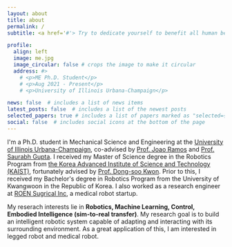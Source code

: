 ```yaml
---
layout: about
title: about
permalink: /
subtitle: <a href='#'> Try to dedicate yourself to benefit all human beings around the world.

profile:
  align: left
  image: me.jpg
  image_circular: false # crops the image to make it circular
  address: #>
    # <p>ME Ph.D. Student</p>
    # <p>Aug 2021 - Present</p>
    # <p>University of Illinois Urbana-Champaign</p>

news: false  # includes a list of news items
latest_posts: false  # includes a list of the newest posts
selected_papers: true # includes a list of papers marked as "selected={true}"
social: false  # includes social icons at the bottom of the page
---
```

I'm a Ph.D. student in Mechanical Science and Engineering at the [University of Illinois Urbana-Champaign](https://mechse.illinois.edu/), co-advised by [Prof. Joao Ramos](https://publish.illinois.edu/jlramos/) and [Prof. Saurabh Gupta](http://saurabhg.web.illinois.edu/). I received my Master of Science degree in the Robotics Program from [the Korea Advanced Institute of Science and Technology (KAIST)](https://www.kaist.ac.kr/en/), fortunately advised by [Prof. Dong-soo Kwon](http://robot.kaist.ac.kr/professor/?ckattempt=1). Prior to this, I received my Bachelor's degree in Robotics Program from the University of Kwangwoon in the Republic of Korea. I also worked as a research engineer at [ROEN Sugrical Inc](https://www.roensurgical.com/), a medical robot startup.

My reserach interests lie in **Robotics, Machine Learning, Control, Embodied Intelligence (sim-to-real transfer)**. My research goal is to build an intelligent robotic system capable of adapting and interacting with its surrounding environment. As a great application of this, I am interested in legged robot and medical robot. 


<!-- <div class="publications">

{% bibliography -f {{ site.scholar.bibliography }} %}

</div> -->